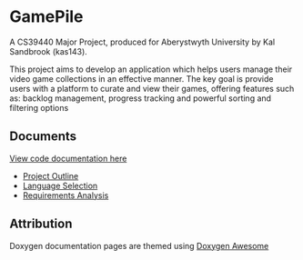 # GamePile

A CS39440 Major Project, produced for Aberystwyth University by Kal Sandbrook (kas143).

This project aims to develop an application which helps users manage their video game
collections in an effective manner. The key goal is provide users with a platform to curate and
view their games, offering features such as: backlog management, progress tracking and
powerful sorting and filtering options

## Documents

[View code documentation here](https://kalsandbrook.github.io/CS39440-Major-Project/)

- [Project Outline](docs/01-Project_Outline/kas143_ProjectOutline.pdf)
- [Language Selection](docs/01-Language_Selection/kas143_LanguageSelection.pdf)
- [Requirements Analysis](docs/03-Requirements_Analysis/kas143_RequirementsAnalysis.pdf)

## Attribution

Doxygen documentation pages are themed using [Doxygen Awesome](https://jothepro.github.io/doxygen-awesome-css/)
